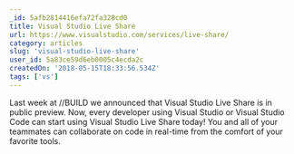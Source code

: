 ```yaml
---
_id: 5afb2814416efa72fa328cd0
title: Visual Studio Live Share
url: https://www.visualstudio.com/services/live-share/
category: articles
slug: 'visual-studio-live-share'
user_id: 5a83ce59d6eb0005c4ecda2c
createdOn: '2018-05-15T18:33:56.534Z'
tags: ['vs']
---
```


Last week at //BUILD we announced that Visual Studio Live Share is in public preview. Now, every developer using Visual Studio or Visual Studio Code can start using Visual Studio Live Share today! You and all of your teammates can collaborate on code in real-time from the comfort of your favorite tools. 


